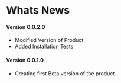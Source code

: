 # Whats News

#### Version 0.0.2.0

- Modified Version of Product
- Added Installation Tests

#### Version 0.0.1.0

- Creating first Beta version of the product
